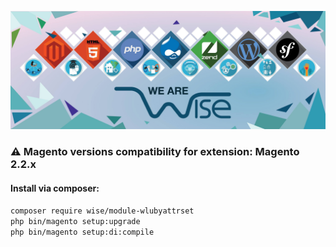 ![Wise Ltd.](docs/static/wise_logo.jpg)

### ⚠️ Magento versions compatibility for extension: Magento 2.2.x

#### Install via composer:

`composer require wise/module-wlubyattrset` <br>
`php bin/magento setup:upgrade` <br>
`php bin/magento setup:di:compile` <br>
